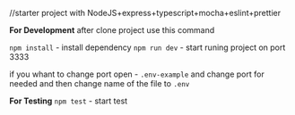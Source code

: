 //starter project with NodeJS+express+typescript+mocha+eslint+prettier

**For Development**
after clone project use this command

`npm install` - install dependency
`npm run dev` - start runing project on port 3333

if you whant to change port open - `.env-example`
and change port for needed
and then change name of the file to `.env`

**For Testing**
`npm test` - start test